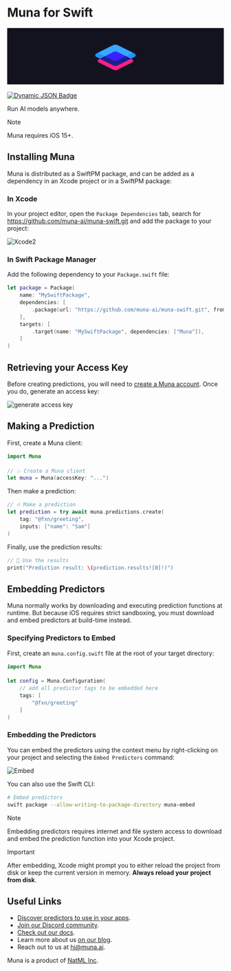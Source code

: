 # Muna for Swift

![Muna logo](https://raw.githubusercontent.com/fxnai/.github/main/logo_wide.png)

[![Dynamic JSON Badge](https://img.shields.io/badge/dynamic/json?url=https%3A%2F%2Fdiscord.com%2Fapi%2Finvites%2Fy5vwgXkz2f%3Fwith_counts%3Dtrue&query=%24.approximate_member_count&logo=discord&logoColor=white&label=Muna%20community)](https://discord.gg/muna)

Run AI models anywhere.

> [!NOTE]
> Muna requires iOS 15+.

## Installing Muna
Muna is distributed as a SwiftPM package, and can be added as a dependency in an Xcode project or in a SwiftPM package:

### In Xcode
In your project editor, open the `Package Dependencies` tab, search 
for https://github.com/muna-ai/muna-swift.git and add the package to your project:

![Xcode2](https://github.com/user-attachments/assets/dc1468bd-04d9-40bf-b15b-4fa261848aae)

### In Swift Package Manager
Add the following dependency to your `Package.swift` file:
```swift
let package = Package(
    name: "MySwiftPackage",
    dependencies: [
        .package(url: "https://github.com/muna-ai/muna-swift.git", from: "0.0.1"),
    ],
    targets: [
        .target(name: "MySwiftPackage", dependencies: ["Muna"]),
    ]
)
```

## Retrieving your Access Key
Before creating predictions, you will need to [create a Muna account](https://muna.ai).
Once you do, generate an access key:

![generate access key](https://raw.githubusercontent.com/muna-ai/.github/main/access_key.gif)

## Making a Prediction
First, create a Muna client:
```swift
import Muna

// 💥 Create a Muna client
let muna = Muna(accessKey: "...")
```

Then make a prediction:
```swift
// 🔥 Make a prediction
let prediction = try await muna.predictions.create(
    tag: "@fxn/greeting",
    inputs: ["name": "Sam"]
)
```

Finally, use the prediction results:
```swift
// 🚀 Use the results
print("Prediction result: \(prediction.results![0]!)")
```

## Embedding Predictors
Muna normally works by downloading and executing prediction functions at runtime. But because iOS requires 
strict sandboxing, you must download and embed predictors at build-time instead.

### Specifying Predictors to Embed
First, create an `muna.config.swift` file at the root of your target directory:
```swift
import Muna

let config = Muna.Configuration(
    // add all predictor tags to be embedded here
    tags: [
        "@fxn/greeting"
    ]
)
```

### Embedding the Predictors
You can embed the predictors using the context menu by right-clicking on your project and selecting the 
`Embed Predictors` command:

![Embed](https://github.com/user-attachments/assets/fba1e234-d178-41ee-8843-202ea87aeab0)

You can also use the Swift CLI:
```sh
# Embed predictors
swift package --allow-writing-to-package-directory muna-embed
```

> [!NOTE]
> Embedding predictors requires internet and file system access to download and embed the prediction function into your Xcode project.

> [!IMPORTANT]
> After embedding, Xcode might prompt you to either reload the project from disk or keep the current version in memory. **Always reload your project from disk**.

## Useful Links
- [Discover predictors to use in your apps](https://muna.ai/explore).
- [Join our Discord community](https://discord.gg/muna).
- [Check out our docs](https://docs.muna.ai).
- Learn more about us [on our blog](https://blog.muna.ai).
- Reach out to us at [hi@muna.ai](mailto:hi@muna.ai).

Muna is a product of [NatML Inc](https://github.com/natmlx).
